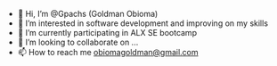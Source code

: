 - 👋 Hi, I’m @Gpachs (Goldman Obioma)
- 👀 I’m interested in software development and improving on my skills
- 🌱 I’m currently participating in ALX SE bootcamp 
- 💞️ I’m looking to collaborate on ...
- 📫 How to reach me obiomagoldman@gmail.com

<!---
Gpachs/Gpachs is a ✨ special ✨ repository because its `README.md` (this file) appears on your GitHub profile.
You can click the Preview link to take a look at your changes.
--->
